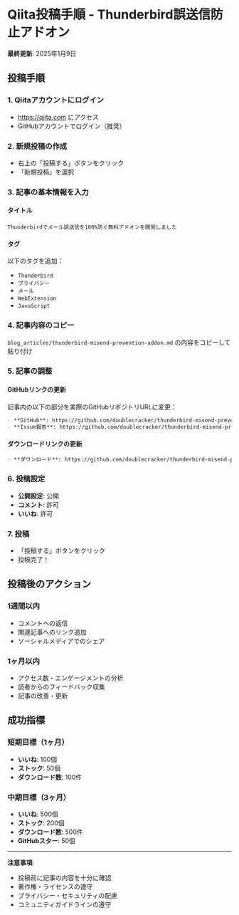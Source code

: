 # Qiita投稿手順 - Thunderbird誤送信防止アドオン

**最終更新**: 2025年1月9日

## 投稿手順

### 1. Qiitaアカウントにログイン
- https://qiita.com にアクセス
- GitHubアカウントでログイン（推奨）

### 2. 新規投稿の作成
- 右上の「投稿する」ボタンをクリック
- 「新規投稿」を選択

### 3. 記事の基本情報を入力

#### タイトル
```
Thunderbirdでメール誤送信を100%防ぐ無料アドオンを開発しました
```

#### タグ
以下のタグを追加：
- `Thunderbird`
- `プライバシー`
- `メール`
- `WebExtension`
- `JavaScript`

### 4. 記事内容のコピー

`blog_articles/thunderbird-misend-prevention-addon.md` の内容をコピーして貼り付け

### 5. 記事の調整

#### GitHubリンクの更新
記事内の以下の部分を実際のGitHubリポジトリURLに変更：

```markdown
- **GitHub**: https://github.com/doublecracker/thunderbird-misend-prevention-addon
- **Issue報告**: https://github.com/doublecracker/thunderbird-misend-prevention-addon/issues
```

#### ダウンロードリンクの更新
```markdown
- **ダウンロード**: https://github.com/doublecracker/thunderbird-misend-prevention-addon/releases
```

### 6. 投稿設定
- **公開設定**: 公開
- **コメント**: 許可
- **いいね**: 許可

### 7. 投稿
- 「投稿する」ボタンをクリック
- 投稿完了！

## 投稿後のアクション

### 1週間以内
- コメントへの返信
- 関連記事へのリンク追加
- ソーシャルメディアでのシェア

### 1ヶ月以内
- アクセス数・エンゲージメントの分析
- 読者からのフィードバック収集
- 記事の改善・更新

## 成功指標

### 短期目標（1ヶ月）
- **いいね**: 100個
- **ストック**: 50個
- **ダウンロード数**: 100件

### 中期目標（3ヶ月）
- **いいね**: 500個
- **ストック**: 200個
- **ダウンロード数**: 500件
- **GitHubスター**: 50個

---

**注意事項**:
- 投稿前に記事の内容を十分に確認
- 著作権・ライセンスの遵守
- プライバシー・セキュリティの配慮
- コミュニティガイドラインの遵守
